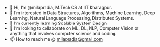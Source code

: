 - 👋 Hi, I’m @milapradia, M.Tech CS at IIT Kharagpur. 
- 👀 I’m interested in Data Structures, Algorithms, Machine Learning, Deep Learning, Natural Language Processing, Distributed Systems. 
- 🌱 I’m currently learning Scalable System Design
- 💞️ I’m looking to collaborate on ML, DL, NLP, Computer Vision or anything that involves computer science and coding. 
- 📫 How to reach me @ milapradia@gmail.com

<!---
milapradia/milapradia is a ✨ special ✨ repository because its `README.md` (this file) appears on your GitHub profile.
You can click the Preview link to take a look at your changes.
--->

